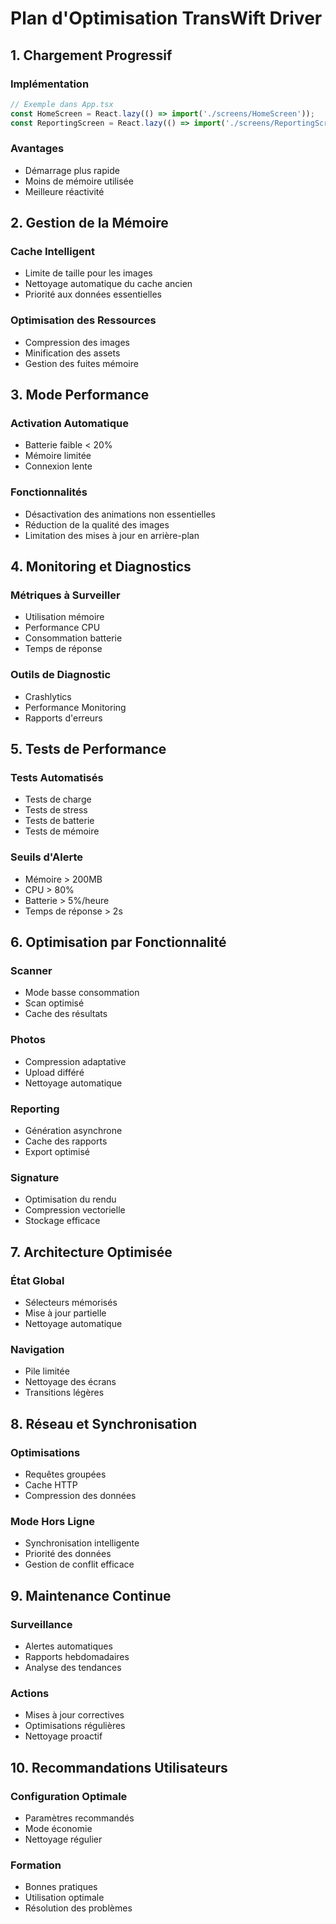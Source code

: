 # Plan d'Optimisation TransWift Driver

## 1. Chargement Progressif

### Implémentation
```typescript
// Exemple dans App.tsx
const HomeScreen = React.lazy(() => import('./screens/HomeScreen'));
const ReportingScreen = React.lazy(() => import('./screens/ReportingScreen'));
```

### Avantages
- Démarrage plus rapide
- Moins de mémoire utilisée
- Meilleure réactivité

## 2. Gestion de la Mémoire

### Cache Intelligent
- Limite de taille pour les images
- Nettoyage automatique du cache ancien
- Priorité aux données essentielles

### Optimisation des Ressources
- Compression des images
- Minification des assets
- Gestion des fuites mémoire

## 3. Mode Performance

### Activation Automatique
- Batterie faible < 20%
- Mémoire limitée
- Connexion lente

### Fonctionnalités
- Désactivation des animations non essentielles
- Réduction de la qualité des images
- Limitation des mises à jour en arrière-plan

## 4. Monitoring et Diagnostics

### Métriques à Surveiller
- Utilisation mémoire
- Performance CPU
- Consommation batterie
- Temps de réponse

### Outils de Diagnostic
- Crashlytics
- Performance Monitoring
- Rapports d'erreurs

## 5. Tests de Performance

### Tests Automatisés
- Tests de charge
- Tests de stress
- Tests de batterie
- Tests de mémoire

### Seuils d'Alerte
- Mémoire > 200MB
- CPU > 80%
- Batterie > 5%/heure
- Temps de réponse > 2s

## 6. Optimisation par Fonctionnalité

### Scanner
- Mode basse consommation
- Scan optimisé
- Cache des résultats

### Photos
- Compression adaptative
- Upload différé
- Nettoyage automatique

### Reporting
- Génération asynchrone
- Cache des rapports
- Export optimisé

### Signature
- Optimisation du rendu
- Compression vectorielle
- Stockage efficace

## 7. Architecture Optimisée

### État Global
- Sélecteurs mémorisés
- Mise à jour partielle
- Nettoyage automatique

### Navigation
- Pile limitée
- Nettoyage des écrans
- Transitions légères

## 8. Réseau et Synchronisation

### Optimisations
- Requêtes groupées
- Cache HTTP
- Compression des données

### Mode Hors Ligne
- Synchronisation intelligente
- Priorité des données
- Gestion de conflit efficace

## 9. Maintenance Continue

### Surveillance
- Alertes automatiques
- Rapports hebdomadaires
- Analyse des tendances

### Actions
- Mises à jour correctives
- Optimisations régulières
- Nettoyage proactif

## 10. Recommandations Utilisateurs

### Configuration Optimale
- Paramètres recommandés
- Mode économie
- Nettoyage régulier

### Formation
- Bonnes pratiques
- Utilisation optimale
- Résolution des problèmes

